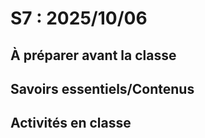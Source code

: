 # S7 : <!-- varexp:begin S7 -->2025/10/06<!-- varexp:end -->

## À préparer avant la classe

## Savoirs essentiels/Contenus

## Activités en classe

